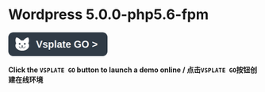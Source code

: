 # Wordpress 5.0.0-php5.6-fpm

<a href="https://www.vsplate.com/?docker-compose=https://github.com/vsplate/dcenvs/wordpress/5.0.0-php5.6-fpm"><img alt="VSPLATE GO" src="https://raw.githubusercontent.com/vsplate/images/master/vsgo_btn.png" width="200px"></a>

**Click the `VSPLATE GO` button to launch a demo online / 点击`VSPLATE GO`按钮创建在线环境**